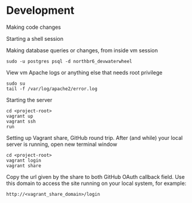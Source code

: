 # Development

Making code changes


Starting a shell session

Making database queries or changes, from inside vm session
```
sudo -u postgres psql -d northbr6_devwaterwheel
```

View vm Apache logs or anything else that needs root privilege
```
sudo su
tail -f /var/log/apache2/error.log
``` 

Starting the server
```
cd <project-root>
vagrant up
vagrant ssh
run
```

Setting up Vagrant share, GitHub round trip.
After (and while) your local server is running, open new terminal window
```
cd <project-root>
vagrant login
vagrant share
```
Copy the url given by the share to both GitHub OAuth callback field. Use this domain to access the site running on your local system, for example:
```
http://<vagrant_share_domain>/login
```
